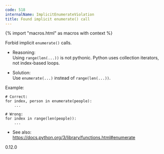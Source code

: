 ```yaml
---
code: 518
internalName: ImplicitEnumerateViolation
title: Found implicit enumerate() call
---
```


{% import "macros.html" as macros with context %}

Forbid implicit `enumerate()` calls.

  - Reasoning:  
    Using `range(len(...))` is not pythonic. Python uses collection
    iterators, not index-based loops.

  - Solution:  
    Use `enumerate(...)` instead of `range(len(...))`.

Example:

    # Correct:
    for index, person in enumerate(people):
        ...
    
    # Wrong:
    for index in range(len(people)):
        ...

  - See also:  
    <https://docs.python.org/3/library/functions.html#enumerate>

<div class="versionadded">

0.12.0

</div>